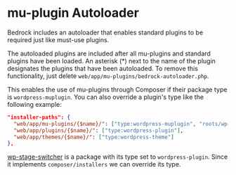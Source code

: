 # mu-plugin Autoloader

Bedrock includes an autoloader that enables standard plugins to be required just like must-use plugins. 

The autoloaded plugins are included after all mu-plugins and standard plugins have been loaded. An asterisk (*) next to the name of the plugin designates the plugins that have been autoloaded. To remove this functionality, just delete `web/app/mu-plugins/bedrock-autoloader.php`.

This enables the use of mu-plugins through Composer if their package type is `wordpress-muplugin`. You can also override a plugin's type like the following example:

```json
"installer-paths": {
  "web/app/mu-plugins/{$name}/": ["type:wordpress-muplugin", "roots/wp-stage-switcher"],
  "web/app/plugins/{$name}/": ["type:wordpress-plugin"],
  "web/app/themes/{$name}/": ["type:wordpress-theme"]
},
```

[wp-stage-switcher](https://github.com/roots/wp-stage-switcher) is a package with its type set to `wordpress-plugin`. Since it implements `composer/installers` we can override its type.

